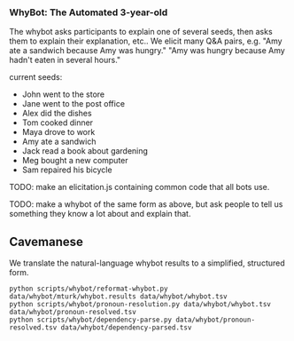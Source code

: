 ### WhyBot: The Automated 3-year-old

The whybot asks participants to explain one of several seeds, then asks them to explain their explanation, etc.. We elicit many Q&A pairs, e.g. "Amy ate a sandwich because Amy was hungry." "Amy was hungry because Amy hadn't eaten in several hours."

current seeds:

* John went to the store
* Jane went to the post office
* Alex did the dishes
* Tom cooked dinner
* Maya drove to work
* Amy ate a sandwich
* Jack read a book about gardening
* Meg bought a new computer
* Sam repaired his bicycle

TODO: make an elicitation.js containing common code that all bots use.

TODO: make a whybot of the same form as above, but ask people to tell us something they know a lot about and explain that.

## Cavemanese

We translate the natural-language whybot results to a simplified, structured form.

    python scripts/whybot/reformat-whybot.py data/whybot/mturk/whybot.results data/whybot/whybot.tsv
    python scripts/whybot/pronoun-resolution.py data/whybot/whybot.tsv data/whybot/pronoun-resolved.tsv
    python scripts/whybot/dependency-parse.py data/whybot/pronoun-resolved.tsv data/whybot/dependency-parsed.tsv
